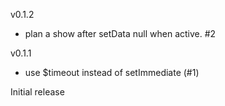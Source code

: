 

v0.1.2
- plan a show after setData null when active. #2

v0.1.1
- use $timeout instead of setImmediate (#1)

Initial release
